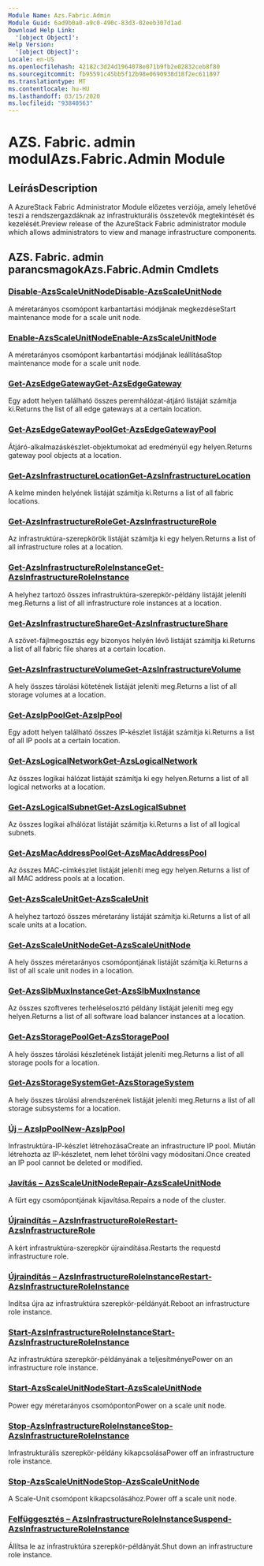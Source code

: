 ```yaml
---
Module Name: Azs.Fabric.Admin
Module Guid: 6ad9b0a0-a9c0-490c-83d3-02eeb307d1ad
Download Help Link:
  '[object Object]': 
Help Version:
  '[object Object]': 
Locale: en-US
ms.openlocfilehash: 42182c3d24d1964078e071b9fb2e02832ceb8f80
ms.sourcegitcommit: fb95591c45bb5f12b98e0690938d18f2ec611897
ms.translationtype: MT
ms.contentlocale: hu-HU
ms.lasthandoff: 03/15/2020
ms.locfileid: "93840563"
---
```

# <span data-ttu-id="1f8f0-101">AZS. Fabric. admin modul</span><span class="sxs-lookup"><span data-stu-id="1f8f0-101">Azs.Fabric.Admin Module</span></span>
## <span data-ttu-id="1f8f0-102">Leírás</span><span class="sxs-lookup"><span data-stu-id="1f8f0-102">Description</span></span>
<span data-ttu-id="1f8f0-103">A AzureStack Fabric Administrator Module előzetes verziója, amely lehetővé teszi a rendszergazdáknak az infrastrukturális összetevők megtekintését és kezelését.</span><span class="sxs-lookup"><span data-stu-id="1f8f0-103">Preview release of the AzureStack Fabric administrator module which allows administrators to view and manage infrastructure components.</span></span>  
## <span data-ttu-id="1f8f0-104">AZS. Fabric. admin parancsmagok</span><span class="sxs-lookup"><span data-stu-id="1f8f0-104">Azs.Fabric.Admin Cmdlets</span></span>
### [<span data-ttu-id="1f8f0-105">Disable-AzsScaleUnitNode</span><span class="sxs-lookup"><span data-stu-id="1f8f0-105">Disable-AzsScaleUnitNode</span></span>](Disable-AzsScaleUnitNode.md)
<span data-ttu-id="1f8f0-106">A méretarányos csomópont karbantartási módjának megkezdése</span><span class="sxs-lookup"><span data-stu-id="1f8f0-106">Start maintenance mode for a scale unit node.</span></span>

### [<span data-ttu-id="1f8f0-107">Enable-AzsScaleUnitNode</span><span class="sxs-lookup"><span data-stu-id="1f8f0-107">Enable-AzsScaleUnitNode</span></span>](Enable-AzsScaleUnitNode.md)
<span data-ttu-id="1f8f0-108">A méretarányos csomópont karbantartási módjának leállítása</span><span class="sxs-lookup"><span data-stu-id="1f8f0-108">Stop maintenance mode for a scale unit node.</span></span>

### [<span data-ttu-id="1f8f0-109">Get-AzsEdgeGateway</span><span class="sxs-lookup"><span data-stu-id="1f8f0-109">Get-AzsEdgeGateway</span></span>](Get-AzsEdgeGateway.md)
<span data-ttu-id="1f8f0-110">Egy adott helyen található összes peremhálózat-átjáró listáját számítja ki.</span><span class="sxs-lookup"><span data-stu-id="1f8f0-110">Returns the list of all edge gateways at a certain location.</span></span>

### [<span data-ttu-id="1f8f0-111">Get-AzsEdgeGatewayPool</span><span class="sxs-lookup"><span data-stu-id="1f8f0-111">Get-AzsEdgeGatewayPool</span></span>](Get-AzsEdgeGatewayPool.md)
<span data-ttu-id="1f8f0-112">Átjáró-alkalmazáskészlet-objektumokat ad eredményül egy helyen.</span><span class="sxs-lookup"><span data-stu-id="1f8f0-112">Returns gateway pool objects at a location.</span></span>

### [<span data-ttu-id="1f8f0-113">Get-AzsInfrastructureLocation</span><span class="sxs-lookup"><span data-stu-id="1f8f0-113">Get-AzsInfrastructureLocation</span></span>](Get-AzsInfrastructureLocation.md)
<span data-ttu-id="1f8f0-114">A kelme minden helyének listáját számítja ki.</span><span class="sxs-lookup"><span data-stu-id="1f8f0-114">Returns a list of all fabric locations.</span></span>

### [<span data-ttu-id="1f8f0-115">Get-AzsInfrastructureRole</span><span class="sxs-lookup"><span data-stu-id="1f8f0-115">Get-AzsInfrastructureRole</span></span>](Get-AzsInfrastructureRole.md)
<span data-ttu-id="1f8f0-116">Az infrastruktúra-szerepkörök listáját számítja ki egy helyen.</span><span class="sxs-lookup"><span data-stu-id="1f8f0-116">Returns a list of all infrastructure roles at a location.</span></span>

### [<span data-ttu-id="1f8f0-117">Get-AzsInfrastructureRoleInstance</span><span class="sxs-lookup"><span data-stu-id="1f8f0-117">Get-AzsInfrastructureRoleInstance</span></span>](Get-AzsInfrastructureRoleInstance.md)
<span data-ttu-id="1f8f0-118">A helyhez tartozó összes infrastruktúra-szerepkör-példány listáját jeleníti meg.</span><span class="sxs-lookup"><span data-stu-id="1f8f0-118">Returns a list of all infrastructure role instances at a location.</span></span>

### [<span data-ttu-id="1f8f0-119">Get-AzsInfrastructureShare</span><span class="sxs-lookup"><span data-stu-id="1f8f0-119">Get-AzsInfrastructureShare</span></span>](Get-AzsInfrastructureShare.md)
<span data-ttu-id="1f8f0-120">A szövet-fájlmegosztás egy bizonyos helyén lévő listáját számítja ki.</span><span class="sxs-lookup"><span data-stu-id="1f8f0-120">Returns a list of all fabric file shares at a certain location.</span></span>

### [<span data-ttu-id="1f8f0-121">Get-AzsInfrastructureVolume</span><span class="sxs-lookup"><span data-stu-id="1f8f0-121">Get-AzsInfrastructureVolume</span></span>](Get-AzsInfrastructureVolume.md)
<span data-ttu-id="1f8f0-122">A hely összes tárolási kötetének listáját jeleníti meg.</span><span class="sxs-lookup"><span data-stu-id="1f8f0-122">Returns a list of all storage volumes at a location.</span></span>

### [<span data-ttu-id="1f8f0-123">Get-AzsIpPool</span><span class="sxs-lookup"><span data-stu-id="1f8f0-123">Get-AzsIpPool</span></span>](Get-AzsIpPool.md)
<span data-ttu-id="1f8f0-124">Egy adott helyen található összes IP-készlet listáját számítja ki.</span><span class="sxs-lookup"><span data-stu-id="1f8f0-124">Returns a list of all IP pools at a certain location.</span></span>

### [<span data-ttu-id="1f8f0-125">Get-AzsLogicalNetwork</span><span class="sxs-lookup"><span data-stu-id="1f8f0-125">Get-AzsLogicalNetwork</span></span>](Get-AzsLogicalNetwork.md)
<span data-ttu-id="1f8f0-126">Az összes logikai hálózat listáját számítja ki egy helyen.</span><span class="sxs-lookup"><span data-stu-id="1f8f0-126">Returns a list of all logical networks at a location.</span></span>

### [<span data-ttu-id="1f8f0-127">Get-AzsLogicalSubnet</span><span class="sxs-lookup"><span data-stu-id="1f8f0-127">Get-AzsLogicalSubnet</span></span>](Get-AzsLogicalSubnet.md)
<span data-ttu-id="1f8f0-128">Az összes logikai alhálózat listáját számítja ki.</span><span class="sxs-lookup"><span data-stu-id="1f8f0-128">Returns a list of all logical subnets.</span></span>

### [<span data-ttu-id="1f8f0-129">Get-AzsMacAddressPool</span><span class="sxs-lookup"><span data-stu-id="1f8f0-129">Get-AzsMacAddressPool</span></span>](Get-AzsMacAddressPool.md)
<span data-ttu-id="1f8f0-130">Az összes MAC-címkészlet listáját jeleníti meg egy helyen.</span><span class="sxs-lookup"><span data-stu-id="1f8f0-130">Returns a list of all MAC address pools at a location.</span></span>

### [<span data-ttu-id="1f8f0-131">Get-AzsScaleUnit</span><span class="sxs-lookup"><span data-stu-id="1f8f0-131">Get-AzsScaleUnit</span></span>](Get-AzsScaleUnit.md)
<span data-ttu-id="1f8f0-132">A helyhez tartozó összes méretarány listáját számítja ki.</span><span class="sxs-lookup"><span data-stu-id="1f8f0-132">Returns a list of all scale units at a location.</span></span>

### [<span data-ttu-id="1f8f0-133">Get-AzsScaleUnitNode</span><span class="sxs-lookup"><span data-stu-id="1f8f0-133">Get-AzsScaleUnitNode</span></span>](Get-AzsScaleUnitNode.md)
<span data-ttu-id="1f8f0-134">A hely összes méretarányos csomópontjának listáját számítja ki.</span><span class="sxs-lookup"><span data-stu-id="1f8f0-134">Returns a list of all scale unit nodes in a location.</span></span>

### [<span data-ttu-id="1f8f0-135">Get-AzsSlbMuxInstance</span><span class="sxs-lookup"><span data-stu-id="1f8f0-135">Get-AzsSlbMuxInstance</span></span>](Get-AzsSlbMuxInstance.md)
<span data-ttu-id="1f8f0-136">Az összes szoftveres terheléselosztó példány listáját jeleníti meg egy helyen.</span><span class="sxs-lookup"><span data-stu-id="1f8f0-136">Returns a list of all software load balancer instances at a location.</span></span>

### [<span data-ttu-id="1f8f0-137">Get-AzsStoragePool</span><span class="sxs-lookup"><span data-stu-id="1f8f0-137">Get-AzsStoragePool</span></span>](Get-AzsStoragePool.md)
<span data-ttu-id="1f8f0-138">A hely összes tárolási készletének listáját jeleníti meg.</span><span class="sxs-lookup"><span data-stu-id="1f8f0-138">Returns a list of all storage pools for a location.</span></span>

### [<span data-ttu-id="1f8f0-139">Get-AzsStorageSystem</span><span class="sxs-lookup"><span data-stu-id="1f8f0-139">Get-AzsStorageSystem</span></span>](Get-AzsStorageSystem.md)
<span data-ttu-id="1f8f0-140">A hely összes tárolási alrendszerének listáját jeleníti meg.</span><span class="sxs-lookup"><span data-stu-id="1f8f0-140">Returns a list of all storage subsystems for a location.</span></span>

### [<span data-ttu-id="1f8f0-141">Új – AzsIpPool</span><span class="sxs-lookup"><span data-stu-id="1f8f0-141">New-AzsIpPool</span></span>](New-AzsIpPool.md)
<span data-ttu-id="1f8f0-142">Infrastruktúra-IP-készlet létrehozása</span><span class="sxs-lookup"><span data-stu-id="1f8f0-142">Create an infrastructure IP pool.</span></span> <span data-ttu-id="1f8f0-143">Miután létrehozta az IP-készletet, nem lehet törölni vagy módosítani.</span><span class="sxs-lookup"><span data-stu-id="1f8f0-143">Once created an IP pool cannot be deleted or modified.</span></span>

### [<span data-ttu-id="1f8f0-144">Javítás – AzsScaleUnitNode</span><span class="sxs-lookup"><span data-stu-id="1f8f0-144">Repair-AzsScaleUnitNode</span></span>](Repair-AzsScaleUnitNode.md)
<span data-ttu-id="1f8f0-145">A fürt egy csomópontjának kijavítása.</span><span class="sxs-lookup"><span data-stu-id="1f8f0-145">Repairs a node of the cluster.</span></span>

### [<span data-ttu-id="1f8f0-146">Újraindítás – AzsInfrastructureRole</span><span class="sxs-lookup"><span data-stu-id="1f8f0-146">Restart-AzsInfrastructureRole</span></span>](Restart-AzsInfrastructureRole.md)
<span data-ttu-id="1f8f0-147">A kért infrastruktúra-szerepkör újraindítása.</span><span class="sxs-lookup"><span data-stu-id="1f8f0-147">Restarts the requestd infrastructure role.</span></span>

### [<span data-ttu-id="1f8f0-148">Újraindítás – AzsInfrastructureRoleInstance</span><span class="sxs-lookup"><span data-stu-id="1f8f0-148">Restart-AzsInfrastructureRoleInstance</span></span>](Restart-AzsInfrastructureRoleInstance.md)
<span data-ttu-id="1f8f0-149">Indítsa újra az infrastruktúra szerepkör-példányát.</span><span class="sxs-lookup"><span data-stu-id="1f8f0-149">Reboot an infrastructure role instance.</span></span>

### [<span data-ttu-id="1f8f0-150">Start-AzsInfrastructureRoleInstance</span><span class="sxs-lookup"><span data-stu-id="1f8f0-150">Start-AzsInfrastructureRoleInstance</span></span>](Start-AzsInfrastructureRoleInstance.md)
<span data-ttu-id="1f8f0-151">Az infrastruktúra szerepkör-példányának a teljesítménye</span><span class="sxs-lookup"><span data-stu-id="1f8f0-151">Power on an infrastructure role instance.</span></span>

### [<span data-ttu-id="1f8f0-152">Start-AzsScaleUnitNode</span><span class="sxs-lookup"><span data-stu-id="1f8f0-152">Start-AzsScaleUnitNode</span></span>](Start-AzsScaleUnitNode.md)
<span data-ttu-id="1f8f0-153">Power egy méretarányos csomóponton</span><span class="sxs-lookup"><span data-stu-id="1f8f0-153">Power on a scale unit node.</span></span>

### [<span data-ttu-id="1f8f0-154">Stop-AzsInfrastructureRoleInstance</span><span class="sxs-lookup"><span data-stu-id="1f8f0-154">Stop-AzsInfrastructureRoleInstance</span></span>](Stop-AzsInfrastructureRoleInstance.md)
<span data-ttu-id="1f8f0-155">Infrastrukturális szerepkör-példány kikapcsolása</span><span class="sxs-lookup"><span data-stu-id="1f8f0-155">Power off an infrastructure role instance.</span></span>

### [<span data-ttu-id="1f8f0-156">Stop-AzsScaleUnitNode</span><span class="sxs-lookup"><span data-stu-id="1f8f0-156">Stop-AzsScaleUnitNode</span></span>](Stop-AzsScaleUnitNode.md)
<span data-ttu-id="1f8f0-157">A Scale-Unit csomópont kikapcsolásához.</span><span class="sxs-lookup"><span data-stu-id="1f8f0-157">Power off a scale unit node.</span></span>

### [<span data-ttu-id="1f8f0-158">Felfüggesztés – AzsInfrastructureRoleInstance</span><span class="sxs-lookup"><span data-stu-id="1f8f0-158">Suspend-AzsInfrastructureRoleInstance</span></span>](Suspend-AzsInfrastructureRoleInstance.md)
<span data-ttu-id="1f8f0-159">Állítsa le az infrastruktúra szerepkör-példányát.</span><span class="sxs-lookup"><span data-stu-id="1f8f0-159">Shut down an infrastructure role instance.</span></span>

